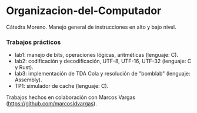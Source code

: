 # Organizacion-del-Computador

Cátedra Moreno. Manejo general de instrucciones en alto y bajo nivel.

### Trabajos prácticos
* lab1: manejo de bits, operaciones lógicas, aritméticas (lenguaje: C).
* lab2: codificación y decodificación, UTF-8, UTF-16, UTF-32 (lenguaje: C y Rust).
* lab3: implementación de TDA Cola y resolución de "bomblab" (lenguaje: Assembly).
* TP1:  simulador de cache (lenguaje: C).

Trabajos hechos en colaboración con Marcos Vargas (https://github.com/marcosldvargas).
